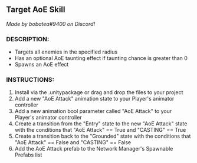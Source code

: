 ## Target AoE Skill

*Made by bobatea#9400 on Discord!*

### DESCRIPTION:

- Targets all enemies in the specified radius
- Has an optional AoE taunting effect if taunting chance is greater than 0
- Spawns an AoE effect

### INSTRUCTIONS: 

1. Install via the .unitypackage or drag and drop the files to your project
2. Add a new "AoE Attack" animation state to your Player's animator controller
3. Add a new animation bool parameter called "AoE Attack" to your Player's animator controller
4. Create a transition from the "Entry" state to the new "AoE Attack" state with the conditions that "AoE Attack" == True and "CASTING" == True
5. Create a transition back to the "Grounded" state with the conditions that "AoE Attack" == False and "CASTING" == False
6. Add the AoE Attack prefab to the Network Manager's Spawnable Prefabs list
